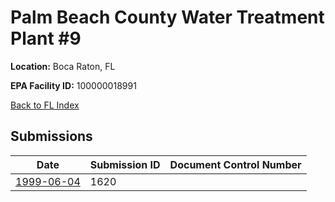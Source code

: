 # Palm Beach County Water Treatment Plant #9

**Location:** Boca Raton, FL

**EPA Facility ID:** 100000018991

[Back to FL Index](../../index.md)

## Submissions

| Date | Submission ID | Document Control Number |
|------|--------------|-------------------------|
| [1999-06-04](submissions/1620.md) | 1620 |  |

